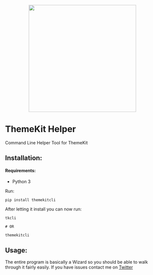 <p align="center">
  <a align="center" href="https://themekit.io" target="_blank"><img src="https://themekit.io/assets/ThemeKit.png" width="350px" height="350px"></a>
</p>

# ThemeKit Helper
Command Line Helper Tool for ThemeKit

## Installation:

#### Requirements:

- Python 3

Run:

```bash
pip install themekitcli
```

After letting it install you can now run:

```
tkcli

# OR

themekitcli
```

## Usage:

The entire program is basically a Wizard so you should be able to walk through it fairly easily. If you have issues contact me on [Twitter](https://twitter.com/maxbridgland)